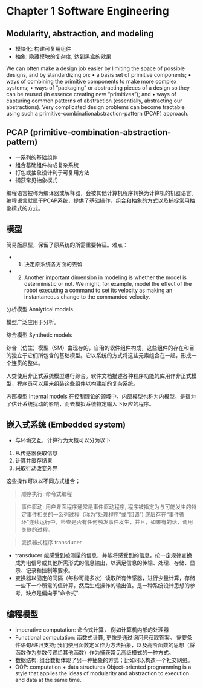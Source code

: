 # Chapter 1 Software Engineering

## Modularity, abstraction, and modeling

- 模块化: 构建可复用组件
- 抽象: 隐藏模块的复杂度, 达到黑盒的效果 

We can often make a design job easier by limiting the space of possible designs, and by standardizing on:
• a basis set of primitive components;
• ways of combining the primitive components to make more complex systems;
• ways of “packaging” or abstracting pieces of a design so they can be reused (in essence creating new “primitives”); and
• ways of capturing common patterns of abstraction (essentially, abstracting our abstractions).
Very complicated design problems can become tractable using such a primitive-combinationabstraction-pattern (PCAP) approach. 

## PCAP (primitive-combination-abstraction-pattern)
- 一系列的基础组件
- 组合基础组件构成复杂系统
- 打包或抽象设计利于可复用方法
- 捕获常见抽象模式

编程语言被称为编译器或解释器，会被其他计算机程序转换为计算机的机器语言。编程语言就属于PCAP系统，提供了基础操作，组合和抽象的方式以及捕捉常用抽象模式的方式。

## 模型
简易版原型，保留了原系统的所需重要特征。难点：
- 1. 决定原系统各方面的去留
- 2. Another important dimension in modeling is whether the model is deterministic or not. We
might, for example, model the effect of the robot executing a command to set its velocity as making an instantaneous change to the commanded velocity. 

分析模型 Analytical models

模型广泛应用于分析。

综合模型 Synthetic models

综合（仿生）模型（SM）由现存的，自治的软件组件构成，这些组件的存在和目的独立于它们所包含的基础模型。它以系统的方式将这些元素组合在一起，形成一个连贯的整体。

人类使用非正式系统模型进行综合。软件文档描述各种程序功能的库用作非正式模型，程序员可以用来组装这些组件以构建新的复杂系统。

内部模型 Internal models 
在控制理论的领域中，内部模型也称为内模型，是指为了估计系统扰动的影响，而去模拟系统特定输入下反应的程序。

## 嵌入式系统 (Embedded system)
- 与环境交互，计算行为大概可以分为以下
1. 从传感器获取信息
2. 计算并缓存结果
3. 采取行动改变外界

这些操作可以以不同方式组合；

> 顺序执行: 命令式编程

> 事件驱动: 用户界面程序通常是事件驱动程序, 程序被指定为与可能发生的特定事件相关的一系列过程（称为“处理程序”或“回调”)
> 底层存在“事件循环”连续运行中，检查是否有任何触发事件发生，并且，如果有的话，调用关联的过程。

> 变换器式程序 transducer
- transducer 能感受到被测量的信息，并能将感受到的信息，按一定规律变换成为电信号或其他所需形式的信息输出，以满足信息的传输、处理、存储、显示、记录和控制等要求。
- 变换器以固定的间隔（每秒可能多次）读取所有传感器，进行少量计算，存储一些下一个所需的值计算，然后生成操作的输出值。是一种系统设计思想的参考，缺点是偏向于"命令式".

## 编程模型 
- Imperative computation: 命令式计算， 例如计算机内部的处理器
- Functional computation: 函数式计算, 更像是通过询问来获取答案。 需要条件语句/递归支持; 我们使用函数定义作为方法抽象，以及高阶函数的思想（将函数作为参数传递给其他函数）作为捕获常见高级模式的一种方式。
- 数据结构: 组合数据体现了另一种抽象的方式；比如可以构造一个社交网络。
- OOP: computation + data structures
Object-oriented programming is a style that applies the ideas of modularity and abstraction to
execution and data at the same time. 